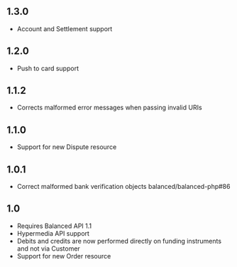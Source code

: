 ## 1.3.0

* Account and Settlement support


## 1.2.0

* Push to card support


## 1.1.2

* Corrects malformed error messages when passing invalid URIs


## 1.1.0

* Support for new Dispute resource


## 1.0.1

* Correct malformed bank verification objects balanced/balanced-php#86


## 1.0

* Requires Balanced API 1.1
* Hypermedia API support
* Debits and credits are now performed directly on funding instruments and not via Customer
* Support for new Order resource
